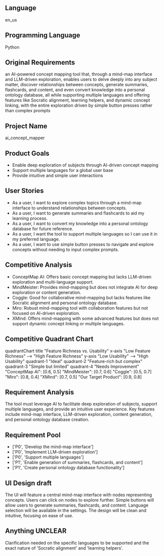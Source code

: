 ## Language

en_us

## Programming Language

Python

## Original Requirements

an AI-powered concept mapping tool that, through a mind-map interface and LLM-driven exploration, enables users to delve deeply into any subject matter, discover relationships between concepts, generate summaries, flashcards, and content, and even convert knowledge into a personal ontology database, all while supporting multiple languages and offering features like Socratic alignment, learning helpers, and dynamic concept linking, with the entire exploration driven by simple button presses rather than complex prompts

## Project Name

ai_concept_mapper

## Product Goals

- Enable deep exploration of subjects through AI-driven concept mapping
- Support multiple languages for a global user base
- Provide intuitive and simple user interactions

## User Stories

- As a user, I want to explore complex topics through a mind-map interface to understand relationships between concepts.
- As a user, I want to generate summaries and flashcards to aid my learning process.
- As a user, I want to convert my knowledge into a personal ontology database for future reference.
- As a user, I want the tool to support multiple languages so I can use it in my preferred language.
- As a user, I want to use simple button presses to navigate and explore concepts without needing to input complex prompts.

## Competitive Analysis

- ConceptMap AI: Offers basic concept mapping but lacks LLM-driven exploration and multi-language support.
- MindMeister: Provides mind-mapping but does not integrate AI for deep exploration or content generation.
- Coggle: Good for collaborative mind-mapping but lacks features like Socratic alignment and personal ontology database.
- Miro: Robust mind-mapping tool with collaboration features but not focused on AI-driven exploration.
- XMind: Offers mind-mapping with some advanced features but does not support dynamic concept linking or multiple languages.

## Competitive Quadrant Chart

quadrantChart
    title "Feature Richness vs. Usability"
    x-axis "Low Feature Richness" --> "High Feature Richness"
    y-axis "Low Usability" --> "High Usability"
    quadrant-1 "Ideal"
    quadrant-2 "Feature-rich but complex"
    quadrant-3 "Simple but limited"
    quadrant-4 "Needs Improvement"
    "ConceptMap AI": [0.6, 0.5]
    "MindMeister": [0.7, 0.6]
    "Coggle": [0.5, 0.7]
    "Miro": [0.8, 0.4]
    "XMind": [0.7, 0.5]
    "Our Target Product": [0.9, 0.8]

## Requirement Analysis

The tool must leverage AI to facilitate deep exploration of subjects, support multiple languages, and provide an intuitive user experience. Key features include mind-map interface, LLM-driven exploration, content generation, and personal ontology database creation.

## Requirement Pool

- ['P0', 'Develop the mind-map interface']
- ['P0', 'Implement LLM-driven exploration']
- ['P0', 'Support multiple languages']
- ['P1', 'Enable generation of summaries, flashcards, and content']
- ['P1', 'Create personal ontology database functionality']

## UI Design draft

The UI will feature a central mind-map interface with nodes representing concepts. Users can click on nodes to explore further. Simple buttons will allow users to generate summaries, flashcards, and content. Language selection will be available in the settings. The design will be clean and intuitive, focusing on ease of use.

## Anything UNCLEAR

Clarification needed on the specific languages to be supported and the exact nature of 'Socratic alignment' and 'learning helpers'.

